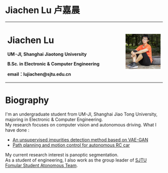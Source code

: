 # Jiachen Lu 卢嘉晨
<table border="0">
  <tr>
    <td width="75%">
      <h1>Jiachen Lu</h1>
      <p><b>UM-JI, Shanghai Jiaotong University</b></p>
      <p><b>B.Sc. in Electronic & Computer Engineering</b></p>
      <p><b>email：lujiachen@sjtu.edu.cn</b></p>
    </td>
    <td width="25%">
      <img src="/JiachenLu.jpg" width="100%">     
    </td>
  </tr>
</table>

# Biography
I'm an undergraduate student from UM-JI, Shanghai Jiao Tong University, majoring in Electronic & Computer Engineering. <br>
My research focuses on computer vision and autonomous driving. What I have done :<br>
- [An unsupervised impurities detection method based on VAE-GAN](https://github.com/VictorLlu/SurfaceDefectDetection-VAEGAN-TensorFlow)
- [Path planning and motion control for autonomous RC car](https://github.com/xiabinyu/LL_Cerasus)<br>

My current research interest is panoptic segmentation.<br>
As a student of engineering, I also work as the group leader of [SJTU Fomular Student Atonomous Team](https://github.com/CenturyLiu/SJTU-SRT-2019).
